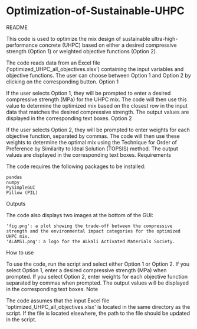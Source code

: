 # Optimization-of-Sustainable-UHPC
README

This code is used to optimize the mix design of sustainable ultra-high-performance concrete (UHPC) based on either a desired compressive strength (Option 1) or weighted objective functions (Option 2).

The code reads data from an Excel file ('optimized_UHPC_all_objectives.xlsx') containing the input variables and objective functions. The user can choose between Option 1 and Option 2 by clicking on the corresponding button.
Option 1

If the user selects Option 1, they will be prompted to enter a desired compressive strength (MPa) for the UHPC mix. The code will then use this value to determine the optimized mix based on the closest row in the input data that matches the desired compressive strength. The output values are displayed in the corresponding text boxes.
Option 2

If the user selects Option 2, they will be prompted to enter weights for each objective function, separated by commas. The code will then use these weights to determine the optimal mix using the Technique for Order of Preference by Similarity to Ideal Solution (TOPSIS) method. The output values are displayed in the corresponding text boxes.
Requirements

The code requires the following packages to be installed:

    pandas
    numpy
    PySimpleGUI
    Pillow (PIL)

Outputs

The code also displays two images at the bottom of the GUI:

    'fig.png': a plot showing the trade-off between the compressive strength and the environmental impact categories for the optimized UHPC mix.
    'ALAMS1.png': a logo for the ALkali Activated Materials Society.

How to use

To use the code, run the script and select either Option 1 or Option 2. If you select Option 1, enter a desired compressive strength (MPa) when prompted. If you select Option 2, enter weights for each objective function separated by commas when prompted. The output values will be displayed in the corresponding text boxes.
Note

The code assumes that the input Excel file 'optimized_UHPC_all_objectives.xlsx' is located in the same directory as the script. If the file is located elsewhere, the path to the file should be updated in the script.
